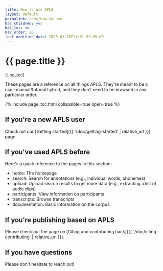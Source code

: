 ```yaml
---
title: How to use APLS
layout: default
permalink: /doc/how-to-use
has_children: yes
has_toc: no
nav_order: 20
last_modified_date: 2025-01-28T11:01:59-05:00
---
```


# {{ page.title }}
{:.no_toc}

These pages are a reference on all things APLS.
They're meant to be a user-manual/tutorial hybrid, and they don't need to be browsed in any particular order.

{% include page_toc.html collapsible=true open=true %}

## If you're a **new APLS user**

Check out our [Getting started]({{ '/doc/getting-started' | relative_url }}) page


## If you've **used APLS before**

Here's a quick reference to the pages in this section:

<!-- Map the pages in how-to to the menu items on the navbar -->

- home: The homepage
- search: Search for annotations (e.g., individual words, phonemes)
- upload: Upload search results to get more data (e.g., extracting a list of audio clips)
- participants: View information on participants
- transcripts: Browse transcripts
- documentation: Basic information on the corpus


## If you're **publishing based on APLS**

Please check out the page on [Citing and contributing back]({{ '/doc/citing-contributing' | relative_url }}).


## If you have **questions**

Please don't hesitate to reach out!
<!-- MORE INFO -->

